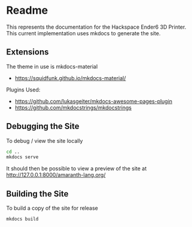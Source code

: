 # Readme

This represents the documentation for the Hackspace Ender6 3D Printer.
This current implementation uses mkdocs to generate the site.

## Extensions

The theme in use is mkdocs-material

  * https://squidfunk.github.io/mkdocs-material/

Plugins Used:

  * https://github.com/lukasgeiter/mkdocs-awesome-pages-plugin
  * https://github.com/mkdocstrings/mkdocstrings


## Debugging the Site

To debug / view the site locally

```sh
cd ..
mkdocs serve
```

It should then be possible to view a preview of the site at http://127.0.0.1:8000/amaranth-lang.org/


## Building the Site

To build a copy of the site for release
```sh
mkdocs build
```
